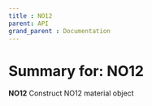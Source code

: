 ```yaml
---
title : NO12
parent: API
grand_parent : Documentation
---
```

# Summary for: **NO12**

**NO12** Construct NO12 material object

